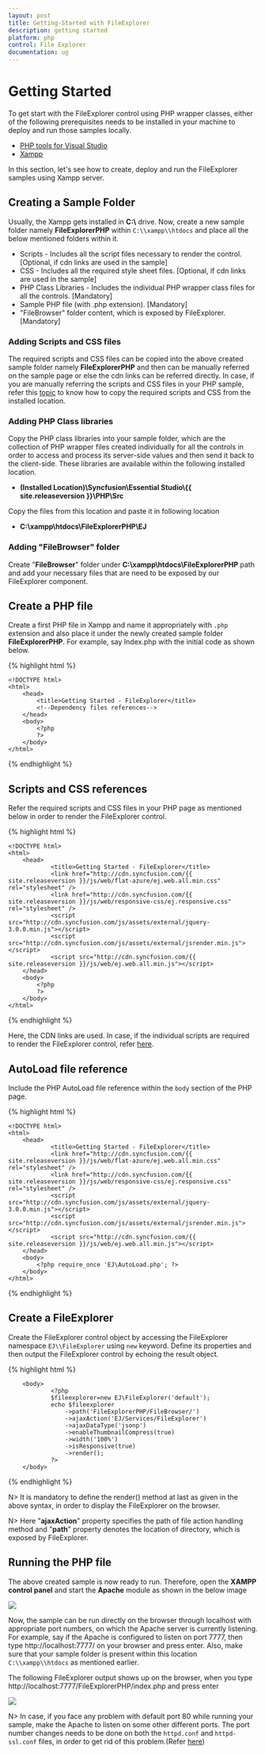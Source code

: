 ```yaml
---
layout: post
title: Getting-Started with FileExplorer
description: getting started
platform: php
control: File Explorer
documentation: ug
---
```


# Getting Started

To get start with the FileExplorer control using PHP wrapper classes, either of the following prerequisites needs to be installed in your machine to deploy and run those samples locally.

* [PHP tools for Visual Studio](https://visualstudiogallery.msdn.microsoft.com/6eb51f05-ef01-4513-ac83-4c5f50c95fb5)
* [Xampp](https://www.apachefriends.org/download.html)

In this section, let's see how to create, deploy and run the FileExplorer samples using Xampp server.

## Creating a Sample Folder 

Usually, the Xampp gets installed in **C:\\** drive. Now, create a new sample folder namely **FileExplorerPHP** within `C:\\xampp\\htdocs` and place all the below mentioned folders within it.   

* Scripts - Includes all the script files necessary to render the control. [Optional, if cdn links are used in the sample]
* CSS - Includes all the required style sheet files. [Optional, if cdn links are used in the sample] 
* PHP Class Libraries - Includes the individual PHP wrapper class files for all the controls. [Mandatory] 
* Sample PHP file (with .php extension). [Mandatory]
* "FileBrowser" folder content, which is exposed by FileExplorer. [Mandatory]

### Adding Scripts and CSS files

The required scripts and CSS files can be copied into the above created sample folder namely **FileExplorerPHP** and then can be manually referred on the sample page or else the cdn links can be referred directly. In case, if you are manually referring the scripts and CSS files in your PHP sample, refer this [topic](https://help.syncfusion.com/js/control-initialization#manual-reference-of-scripts-and-style-sheets-in-a-html-page) to know how to copy the required scripts and CSS from the installed location.  

### Adding PHP Class libraries

Copy the PHP class libraries into your sample folder, which are the collection of PHP wrapper files created individually for all the controls in order to access and process its server-side values and then send it back to the client-side. These libraries are available within the following installed location.

* **(Installed Location)\\Syncfusion\\Essential Studio\\{{ site.releaseversion }}\\PHP\\Src** 

Copy the files from this location and paste it in following location

* **C:\\xampp\\htdocs\\FileExplorerPHP\\EJ**

### Adding "FileBrowser" folder

Create "**FileBrowser**" folder under **C:\\xampp\\htdocs\\FileExplorerPHP** path and add your necessary files that are need to be exposed by our FileExplorer component.

## Create a PHP file

Create a first PHP file in Xampp and name it appropriately with `.php` extension and also place it under the newly created sample folder **FileExplorerPHP**. For example, say Index.php with the initial code as shown below.

{% highlight html %}

    <!DOCTYPE html>
    <html>
        <head>
            <title>Getting Started - FileExplorer</title>
            <!--Dependency files references-->
        </head>
        <body>
            <?php
            ?>
        </body>
    </html>

{% endhighlight %}

## Scripts and CSS references

Refer the required scripts and CSS files in your PHP page as mentioned below in order to render the FileExplorer control.

{% highlight html %}

    <!DOCTYPE html>
    <html>
        <head>
                <title>Getting Started - FileExplorer</title>
                <link href="http://cdn.syncfusion.com/{{ site.releaseversion }}/js/web/flat-azure/ej.web.all.min.css" rel="stylesheet" />
                <link href="http://cdn.syncfusion.com/{{ site.releaseversion }}/js/web/responsive-css/ej.responsive.css" rel="stylesheet" />
                <script src="http://cdn.syncfusion.com/js/assets/external/jquery-3.0.0.min.js"></script>
                <script src="http://cdn.syncfusion.com/js/assets/external/jsrender.min.js"></script>
                <script src="http://cdn.syncfusion.com/{{ site.releaseversion }}/js/web/ej.web.all.min.js"></script>
        </head>
        <body>
            <?php
            ?>
        </body>
    </html>

{% endhighlight %}

Here, the CDN links are used. In case, if the individual scripts are required to render the FileExplorer control, refer [here](/php/FileExplorer/dependencies).

## AutoLoad file reference

Include the PHP AutoLoad file reference within the `body` section of the PHP page.

{% highlight html %}

    <!DOCTYPE html>
    <html>
        <head>
                <title>Getting Started - FileExplorer</title>
                <link href="http://cdn.syncfusion.com/{{ site.releaseversion }}/js/web/flat-azure/ej.web.all.min.css" rel="stylesheet" />
                <link href="http://cdn.syncfusion.com/{{ site.releaseversion }}/js/web/responsive-css/ej.responsive.css" rel="stylesheet" />
                <script src="http://cdn.syncfusion.com/js/assets/external/jquery-3.0.0.min.js"></script>
                <script src="http://cdn.syncfusion.com/js/assets/external/jsrender.min.js"></script>
                <script src="http://cdn.syncfusion.com/{{ site.releaseversion }}/js/web/ej.web.all.min.js"></script>
        </head>
        <body>
            <?php require_once 'EJ\AutoLoad.php'; ?>
        </body>
    </html>

{% endhighlight %} 

## Create a FileExplorer

Create the FileExplorer control object by accessing the FileExplorer namespace `EJ\\FileExplorer` using `new` keyword. Define its properties and then output the FileExplorer control by echoing the result object.

{% highlight html %}

        <body>
                <?php                
                $fileexplorer=new EJ\FileExplorer('default');
                echo $fileexplorer
                    ->path('FileExplorerPHP/FileBrowser/')
                    ->ajaxAction('EJ/Services/FileExplorer')
                    ->ajaxDataType('jsonp')
                    ->enableThumbnailCompress(true)
                    ->width('100%')
                    ->isResponsive(true)
                    ->render();
                ?>
        </body>

{% endhighlight %}

N> It is mandatory to define the render() method at last as given in the above syntax, in order to display the FileExplorer on the browser. 

N> Here "**ajaxAction**" property specifies the path of file action handling method and "**path**" property denotes the location of directory, which is exposed by FileExplorer.



## Running the PHP file

The above created sample is now ready to run. Therefore, open the **XAMPP control panel** and start the **Apache** module as shown in the below image

![](Getting-Started_images/Getting-Started_img2.png)

Now, the sample can be run directly on the browser through localhost with appropriate port numbers, on which the Apache server is currently listening. For example, say if the Apache is configured to listen on port 7777, then type http://localhost:7777/ on your browser and press enter. Also, make sure that your sample folder is present within this location `C:\\xampp\\htdocs` as mentioned earlier.

The following FileExplorer output shows up on the browser, when you type http://localhost:7777/FileExplorerPHP/index.php and press enter

![](Getting-Started_images/Getting-Started_img1.png)

N> In case, if you face any problem with default port 80 while running your sample, make the Apache to listen on some other different ports. The port number changes needs to be done on both the `httpd.conf` and `httpd-ssl.conf` files, in order to get rid of this problem.(Refer [here](http://stackoverflow.com/questions/20558410/xampp-port-80-in-use-by-unable-to-open-process-with-pid-4-12)) 

